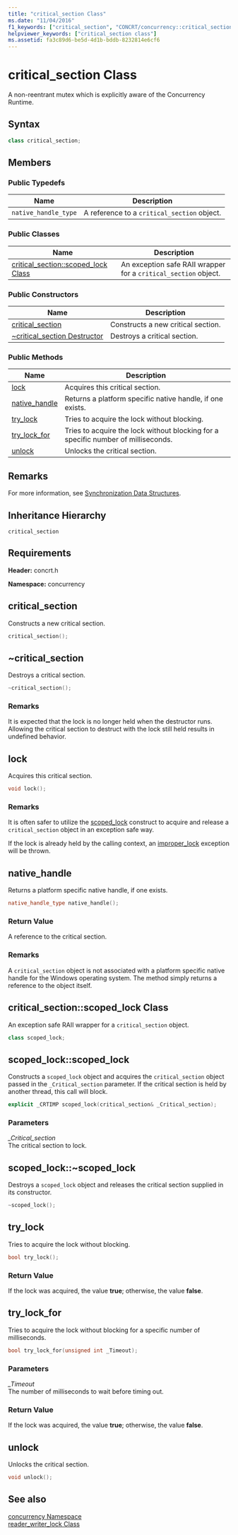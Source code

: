 ```yaml
---
title: "critical_section Class"
ms.date: "11/04/2016"
f1_keywords: ["critical_section", "CONCRT/concurrency::critical_section", "CONCRT/concurrency::critical_section::critical_section::scoped_lock Class", "CONCRT/concurrency::critical_section::critical_section", "CONCRT/concurrency::critical_section::lock", "CONCRT/concurrency::critical_section::native_handle", "CONCRT/concurrency::critical_section::try_lock", "CONCRT/concurrency::critical_section::try_lock_for", "CONCRT/concurrency::critical_section::unlock"]
helpviewer_keywords: ["critical_section class"]
ms.assetid: fa3c89d6-be5d-4d1b-bddb-8232814e6cf6
---
```

# critical_section Class

A non-reentrant mutex which is explicitly aware of the Concurrency Runtime.

## Syntax

```cpp
class critical_section;
```

## Members

### Public Typedefs

|Name|Description|
|----------|-----------------|
|`native_handle_type`|A reference to a `critical_section` object.|

### Public Classes

|Name|Description|
|----------|-----------------|
|[critical_section::scoped_lock Class](#critical_section__scoped_lock_class)|An exception safe RAII wrapper for a `critical_section` object.|

### Public Constructors

|Name|Description|
|----------|-----------------|
|[critical_section](#ctor)|Constructs a new critical section.|
|[~critical_section Destructor](#dtor)|Destroys a critical section.|

### Public Methods

|Name|Description|
|----------|-----------------|
|[lock](#lock)|Acquires this critical section.|
|[native_handle](#native_handle)|Returns a platform specific native handle, if one exists.|
|[try_lock](#try_lock)|Tries to acquire the lock without blocking.|
|[try_lock_for](#try_lock_for)|Tries to acquire the lock without blocking for a specific number of milliseconds.|
|[unlock](#unlock)|Unlocks the critical section.|

## Remarks

For more information, see [Synchronization Data Structures](../../../parallel/concrt/synchronization-data-structures.md).

## Inheritance Hierarchy

`critical_section`

## Requirements

**Header:** concrt.h

**Namespace:** concurrency

## <a name="ctor"></a> critical_section

Constructs a new critical section.

```cpp
critical_section();
```

## <a name="dtor"></a> ~critical_section

Destroys a critical section.

```cpp
~critical_section();
```

### Remarks

It is expected that the lock is no longer held when the destructor runs. Allowing the critical section to destruct with the lock still held results in undefined behavior.

## <a name="lock"></a> lock

Acquires this critical section.

```cpp
void lock();
```

### Remarks

It is often safer to utilize the [scoped_lock](#critical_section__scoped_lock_class) construct to acquire and release a `critical_section` object in an exception safe way.

If the lock is already held by the calling context, an [improper_lock](improper-lock-class.md) exception will be thrown.

## <a name="native_handle"></a> native_handle

Returns a platform specific native handle, if one exists.

```cpp
native_handle_type native_handle();
```

### Return Value

A reference to the critical section.

### Remarks

A `critical_section` object is not associated with a platform specific native handle for the Windows operating system. The method simply returns a reference to the object itself.

## <a name="critical_section__scoped_lock_class"></a> critical_section::scoped_lock Class

An exception safe RAII wrapper for a `critical_section` object.

```cpp
class scoped_lock;
```

## <a name="critical_section__scoped_lock_ctor"></a> scoped_lock::scoped_lock

Constructs a `scoped_lock` object and acquires the `critical_section` object passed in the `_Critical_section` parameter. If the critical section is held by another thread, this call will block.

```cpp
explicit _CRTIMP scoped_lock(critical_section& _Critical_section);
```

### Parameters

*_Critical_section*<br/>
The critical section to lock.

## <a name="critical_section__scoped_lock_dtor"></a> scoped_lock::~scoped_lock

Destroys a `scoped_lock` object and releases the critical section supplied in its constructor.

```cpp
~scoped_lock();
```

## <a name="try_lock"></a> try_lock

Tries to acquire the lock without blocking.

```cpp
bool try_lock();
```

### Return Value

If the lock was acquired, the value **true**; otherwise, the value **false**.

## <a name="try_lock_for"></a> try_lock_for

Tries to acquire the lock without blocking for a specific number of milliseconds.

```cpp
bool try_lock_for(unsigned int _Timeout);
```

### Parameters

*_Timeout*<br/>
The number of milliseconds to wait before timing out.

### Return Value

If the lock was acquired, the value **true**; otherwise, the value **false**.

## <a name="unlock"></a> unlock

Unlocks the critical section.

```cpp
void unlock();
```

## See also

[concurrency Namespace](concurrency-namespace.md)<br/>
[reader_writer_lock Class](reader-writer-lock-class.md)
